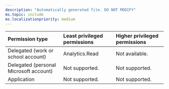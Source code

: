 ```yaml
---
description: "Automatically generated file. DO NOT MODIFY"
ms.topic: include
ms.localizationpriority: medium
---
```


|Permission type|Least privileged permissions|Higher privileged permissions|
|:---|:---|:---|
|Delegated (work or school account)|Analytics.Read|Not available.|
|Delegated (personal Microsoft account)|Not supported.|Not supported.|
|Application|Not supported.|Not supported.|

